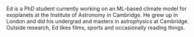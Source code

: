 Ed is a PhD student currently working on an ML-based climate model for exoplanets at the Institute of Astronomy in Cambridge.  He grew up in London and did his undergrad and masters in astrophysics at Cambridge. Outside research, Ed likes films, sports and occasionally reading things.